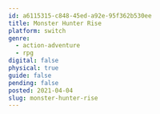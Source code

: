```yaml
---
id: a6115315-c848-45ed-a92e-95f362b530ee
title: Monster Hunter Rise
platform: switch
genre:
  - action-adventure
  - rpg
digital: false
physical: true
guide: false
pending: false
posted: 2021-04-04
slug: monster-hunter-rise
---
```

